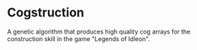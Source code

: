 # Cogstruction

A genetic algorithm that produces high quality cog arrays for the construction skill in the game "Legends of Idleon".
